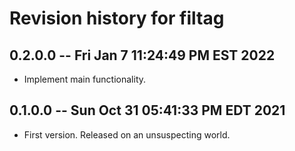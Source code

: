 # Revision history for filtag

## 0.2.0.0 -- Fri Jan  7 11:24:49 PM EST 2022

* Implement main functionality.

## 0.1.0.0 -- Sun Oct 31 05:41:33 PM EDT 2021

* First version. Released on an unsuspecting world.
